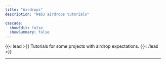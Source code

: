 ```yaml
---
title: "Airdrops"
description: "Web3 airdrops tutorials"

cascade:
  showEdit: false
  showSummary: false
---
```


{{< lead >}}
Tutorials for some projects with airdrop expectations.
{{< /lead >}}

---
